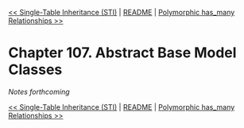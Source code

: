 [&lt;&lt; Single-Table Inheritance (STI)](ch106-single-table-inheritance--sti-.md) | [README](README.md) | [Polymorphic has_many Relationships &gt;&gt;](ch108-polymorphic-has-many-relationships.md)

# Chapter 107. Abstract Base Model Classes

*Notes forthcoming*

[&lt;&lt; Single-Table Inheritance (STI)](ch106-single-table-inheritance--sti-.md) | [README](README.md) | [Polymorphic has_many Relationships &gt;&gt;](ch108-polymorphic-has-many-relationships.md)